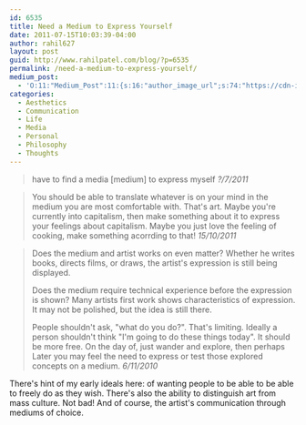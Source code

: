 ```yaml
---
id: 6535
title: Need a Medium to Express Yourself
date: 2011-07-15T10:03:39-04:00
author: rahil627
layout: post
guid: http://www.rahilpatel.com/blog/?p=6535
permalink: /need-a-medium-to-express-yourself/
medium_post:
  - 'O:11:"Medium_Post":11:{s:16:"author_image_url";s:74:"https://cdn-images-1.medium.com/fit/c/200/200/1*dmbNkD5D-u45r44go_cf0g.png";s:10:"author_url";s:28:"https://medium.com/@rahil627";s:11:"byline_name";N;s:12:"byline_email";N;s:10:"cross_link";s:2:"no";s:2:"id";s:11:"2dba6768452";s:21:"follower_notification";s:3:"yes";s:7:"license";s:19:"all-rights-reserved";s:14:"publication_id";s:2:"-1";s:6:"status";s:6:"public";s:3:"url";s:74:"https://medium.com/@rahil627/need-a-medium-to-express-yourself-2dba6768452";}'
categories:
  - Aesthetics
  - Communication
  - Life
  - Media
  - Personal
  - Philosophy
  - Thoughts
---
```

<blockquote>have to find a media [medium] to express myself
<cite>?/7/2011</cite></blockquote>

<blockquote>You should be able to translate whatever is on your mind in the medium you are most comfortable with. That's art. Maybe you're currently into capitalism, then make something about it to express your feelings about capitalism. Maybe you just love the feeling of cooking, make something acorrding to that!
<cite>15/10/2011</cite></blockquote>

<blockquote>Does the medium and artist works on even matter? Whether he writes books, directs films, or draws, the artist's expression is still being displayed.

Does the medium require technical experience before the expression is shown? Many artists first work shows characteristics of expression. It may not be polished, but the idea is still there.

People shouldn't ask, "what do you do?". That's limiting. Ideally a person shouldn't think "I'm going to do these things today". It should be more free. On the day of, just wander and explore, then perhaps Later you may feel the need to express or test those explored concepts on a medium.
<cite>6/11/2010</cite></blockquote>

There's hint of my early ideals here: of wanting people to be able to be able to freely do as they wish. There's also the ability to distinguish art from mass culture. Not bad! And of course, the artist's communication through mediums of choice.